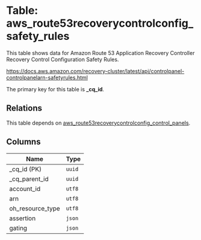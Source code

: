 # Table: aws_route53recoverycontrolconfig_safety_rules

This table shows data for Amazon Route 53 Application Recovery Controller Recovery Control Configuration Safety Rules.

https://docs.aws.amazon.com/recovery-cluster/latest/api/controlpanel-controlpanelarn-safetyrules.html

The primary key for this table is **_cq_id**.

## Relations

This table depends on [aws_route53recoverycontrolconfig_control_panels](aws_route53recoverycontrolconfig_control_panels.md).

## Columns

| Name          | Type          |
| ------------- | ------------- |
|_cq_id (PK)|`uuid`|
|_cq_parent_id|`uuid`|
|account_id|`utf8`|
|arn|`utf8`|
|oh_resource_type|`utf8`|
|assertion|`json`|
|gating|`json`|